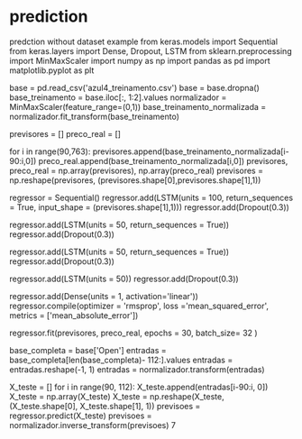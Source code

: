 # prediction  
 predction without dataset example
from keras.models import Sequential
from keras.layers import Dense, Dropout, LSTM
from sklearn.preprocessing import MinMaxScaler
import numpy as np
import pandas as pd
import matplotlib.pyplot as plt

base = pd.read_csv('azul4_treinamento.csv')
base = base.dropna()
base_treinamento = base.iloc[:, 1:2].values
normalizador = MinMaxScaler(feature_range=(0,1))
base_treinamento_normalizada = normalizador.fit_transform(base_treinamento)


previsores = []
preco_real = []

for i in range(90,763):
    previsores.append(base_treinamento_normalizada[i-90:i,0])
    preco_real.append(base_treinamento_normalizada[i,0])
previsores, preco_real = np.array(previsores), np.array(preco_real)
previsores = np.reshape(previsores, (previsores.shape[0],previsores.shape[1],1))

regressor = Sequential()
regressor.add(LSTM(units = 100, return_sequences = True, input_shape = (previsores.shape[1],1)))
regressor.add(Dropout(0.3))

regressor.add(LSTM(units = 50, return_sequences = True))
regressor.add(Dropout(0.3))

regressor.add(LSTM(units = 50, return_sequences = True))
regressor.add(Dropout(0.3))

regressor.add(LSTM(units = 50))
regressor.add(Dropout(0.3))

regressor.add(Dense(units = 1, activation='linear'))
regressor.compile(optimizer = 'rmsprop', loss ='mean_squared_error',
                  metrics = ['mean_absolute_error'])

regressor.fit(previsores, preco_real, epochs = 30, batch_size= 32 )

base_completa = base['Open']
entradas = base_completa[len(base_completa)- 112:].values
entradas = entradas.reshape(-1, 1)
entradas = normalizador.transform(entradas)
 
X_teste = []
for i in range(90, 112):
    X_teste.append(entradas[i-90:i, 0])
X_teste = np.array(X_teste)
X_teste = np.reshape(X_teste, (X_teste.shape[0], X_teste.shape[1], 1))
previsoes = regressor.predict(X_teste)
previsoes = normalizador.inverse_transform(previsoes)
7
